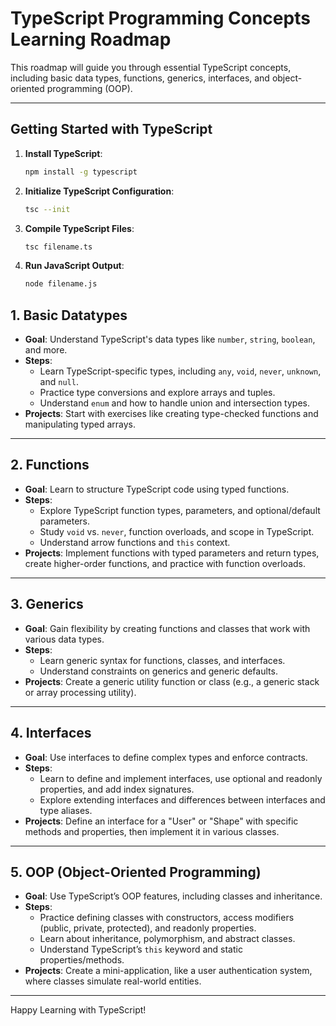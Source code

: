 # TypeScript Programming Concepts Learning Roadmap

This roadmap will guide you through essential TypeScript concepts, including basic data types, functions, generics, interfaces, and object-oriented programming (OOP).

---

## Getting Started with TypeScript

1. **Install TypeScript**:
   ```bash
   npm install -g typescript
   ```
2. **Initialize TypeScript Configuration**:
   ```bash
   tsc --init
   ```
3. **Compile TypeScript Files**:
   ```bash
   tsc filename.ts
   ```
4. **Run JavaScript Output**:
   ```bash
   node filename.js
   ```

## 1. Basic Datatypes
- **Goal**: Understand TypeScript's data types like `number`, `string`, `boolean`, and more.
- **Steps**:
  - Learn TypeScript-specific types, including `any`, `void`, `never`, `unknown`, and `null`.
  - Practice type conversions and explore arrays and tuples.
  - Understand `enum` and how to handle union and intersection types.
- **Projects**: Start with exercises like creating type-checked functions and manipulating typed arrays.

---

## 2. Functions
- **Goal**: Learn to structure TypeScript code using typed functions.
- **Steps**:
  - Explore TypeScript function types, parameters, and optional/default parameters.
  - Study `void` vs. `never`, function overloads, and scope in TypeScript.
  - Understand arrow functions and `this` context.
- **Projects**: Implement functions with typed parameters and return types, create higher-order functions, and practice with function overloads.

---

## 3. Generics
- **Goal**: Gain flexibility by creating functions and classes that work with various data types.
- **Steps**:
  - Learn generic syntax for functions, classes, and interfaces.
  - Understand constraints on generics and generic defaults.
- **Projects**: Create a generic utility function or class (e.g., a generic stack or array processing utility).

---

## 4. Interfaces
- **Goal**: Use interfaces to define complex types and enforce contracts.
- **Steps**:
  - Learn to define and implement interfaces, use optional and readonly properties, and add index signatures.
  - Explore extending interfaces and differences between interfaces and type aliases.
- **Projects**: Define an interface for a "User" or "Shape" with specific methods and properties, then implement it in various classes.

---

## 5. OOP (Object-Oriented Programming)
- **Goal**: Use TypeScript’s OOP features, including classes and inheritance.
- **Steps**:
  - Practice defining classes with constructors, access modifiers (public, private, protected), and readonly properties.
  - Learn about inheritance, polymorphism, and abstract classes.
  - Understand TypeScript’s `this` keyword and static properties/methods.
- **Projects**: Create a mini-application, like a user authentication system, where classes simulate real-world entities.

---

Happy Learning with TypeScript!
